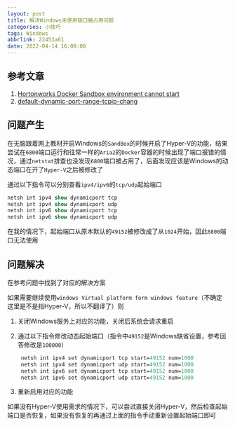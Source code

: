 ```yaml
---
layout: post
title: 解决Windows未使用端口被占用问题
categories: 小技巧
tags: Windows
abbrlink: 22453a61
date: 2022-04-14 16:00:00
---
```


## 参考文章

1. [Hortonworks Docker Sandbox environment cannot start](https://stackoverflow.com/questions/52212012/hortonworks-docker-sandbox-environment-cannot-start/)
2. [default-dynamic-port-range-tcpip-chang](https://docs.microsoft.com/en-us/troubleshoot/windows-server/networking/default-dynamic-port-range-tcpip-chang)

## 问题产生

在无脑跟着网上教材开启Windows的`SandBox`的时候开启了Hyper-V的功能，结果尝试在`6800`端口运行和往常一样的`Aria2`的`Docker`容器的时候出现了端口报错的情况，通过`netstat`排查也没发现`6800`端口被占用了，后面发现应该是Windows的动态端口在开了`Hyper-V`之后被修改了

通过以下指令可以分别查看`ipv4/ipv6`的`tcp/udp`起始端口

```ps
netsh int ipv4 show dynamicport tcp
netsh int ipv4 show dynamicport udp
netsh int ipv6 show dynamicport tcp
netsh int ipv6 show dynamicport udp
```

在我的情况下，起始端口从原本默认的`49152`被修改成了从`1024`开始，因此`6800`端口无法使用

## 问题解决

在参考问题中找到了对应的解决方案

如果需要继续使用`windows Virtual platform form windows feature`（不确定这里是不是指Hyper-V，所以不翻译了）则

1. 关闭Windows服务上对应的功能，关闭后系统会请求重启
2. 通过以下指令修改动态起始端口（指令中`49152`是Windows缺省设置，参考回答修改是`100000`）

   ```ps
    netsh int ipv4 set dynamicport tcp start=49152 num=1000
    netsh int ipv4 set dynamicport udp start=49152 num=1000
    netsh int ipv6 set dynamicport tcp start=49152 num=1000
    netsh int ipv6 set dynamicport udp start=49152 num=1000
    ```

3. 重新启用对应的功能

如果没有Hyper-V使用需求的情况下，可以尝试直接关闭Hyper-V，然后检查起始端口是否恢复，如果没有恢复的再通过上面的指令手动重新设置起始端口即可
